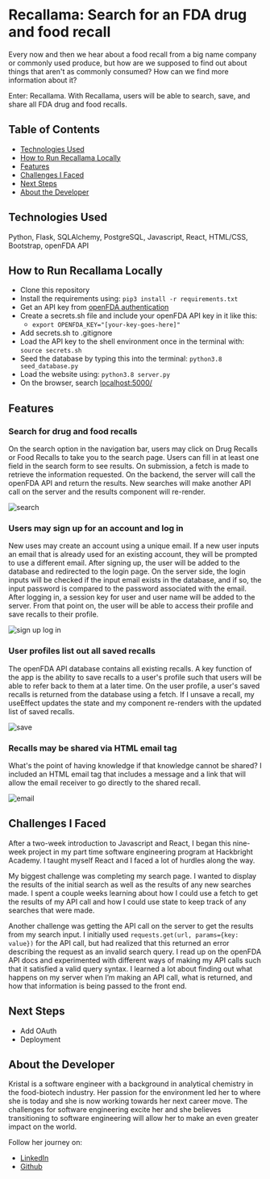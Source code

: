 # Recallama: Search for an FDA drug and food recall

Every now and then we hear about a food recall from a big name company or commonly used produce, but how are we supposed to find out about things that aren't as commonly consumed? How can we find more information about it?

Enter: Recallama. With Recallama, users will be able to search, save, and share all FDA drug and food recalls.

## Table of Contents

- [Technologies Used](https://github.com/kristalkung/kristalkung-recallama#technologies-used)
- [How to Run Recallama Locally](https://github.com/kristalkung/kristalkung-recallama#how-to-run-recallama-locally)
- [Features](https://github.com/kristalkung/kristalkung-recallama#reatures)
- [Challenges I Faced](https://github.com/kristalkung/kristalkung-recallama#challenges-i-face)
- [Next Steps](https://github.com/kristalkung/kristalkung-recallama#next-steps)
- [About the Developer](https://github.com/kristalkung/kristalkung-recallama#about-the-developer)

## Technologies Used

Python, Flask, SQLAlchemy, PostgreSQL, Javascript, React, HTML/CSS, Bootstrap, openFDA API

## How to Run Recallama Locally

- Clone this repository
- Install the requirements using: ```pip3 install -r requirements.txt```
- Get an API key from [openFDA authentication](https://open.fda.gov/apis/authentication/)
- Create a secrets.sh file and include your openFDA API key in it like this:
  - ```export OPENFDA_KEY="[your-key-goes-here]"```
- Add secrets.sh to .gitignore
- Load the API key to the shell environment once in the terminal with: ```source secrets.sh```
- Seed the database by typing this into the terminal: ```python3.8 seed_database.py```
- Load the website using: ```python3.8 server.py```
- On the browser, search [localhost:5000/](localhost:5000/)

## Features

### Search for drug and food recalls

On the search option in the navigation bar, users may click on Drug Recalls or Food Recalls to take you to the search page. Users can fill in at least one field in the search form to see results. On submission, a fetch is made to retrieve the information requested. On the backend, the server will call the openFDA API and return the results. New searches will make another API call on the server and the results component will re-render.

![search](https://media.giphy.com/media/fZNVwBaLUDPLRykUhi/giphy.gif)

### Users may sign up for an account and log in

New uses may create an account using a unique email. If a new user inputs an email that is already used for an existing account, they will be prompted to use a different email. After signing up, the user will be added to the database and redirected to the login page. On the server side, the login inputs will be checked if the input email exists in the database, and if so, the input password is compared to the password associated with the email. After logging in, a session key for user and user name will be added to the server. From that point on, the user will be able to access their profile and save recalls to their profile.

![sign up log in](https://media.giphy.com/media/92Jy08QdUz6OZRX25k/giphy.gif)

### User profiles list out all saved recalls

The openFDA API database contains all existing recalls. A key function of the app is the ability to save recalls to a user's profile such that users will be able to refer back to them at a later time. On the user profile, a user's saved recalls is returned from the database using a fetch. If I unsave a recall, my useEffect updates the state and my component re-renders with the updated list of saved recalls.

![save](https://media.giphy.com/media/XjY9eHcSpbexGglAmU/giphy.gif)

### Recalls may be shared via HTML email tag

What's the point of having knowledge if that knowledge cannot be shared? I included an HTML email tag that includes a message and a link that will allow the email receiver to go directly to the shared recall.

![email](https://media.giphy.com/media/PAEGxIyhzC3a06b6jK/giphy.gif)

## Challenges I Faced

After a two-week introduction to Javascript and React, I began this nine-week project in my part time software engineering program at Hackbright Academy. I taught myself React and I faced a lot of hurdles along the way.

My biggest challenge was completing my search page. I wanted to display the results of the initial search as well as the results of any new searches made. I spent a couple weeks learning about how I could use a fetch to get the results of my API call and how I could use state to keep track of any searches that were made.

Another challenge was getting the API call on the server to get the results from my search input. I initially used ``` requests.get(url, params={key: value}) ``` for the API call, but had realized that this returned an error describing the request as an invalid search query. I read up on the openFDA API docs and experimented with different ways of making my API calls such that it satisfied a valid query syntax. I learned a lot about finding out what happens on my server when I’m making an API call, what is returned, and how that information is being passed to the front end.

## Next Steps

- Add OAuth
- Deployment

## About the Developer

Kristal is a software engineer with a background in analytical chemistry in the food-biotech industry. Her passion for the environment led her to where she is today and she is now working towards her next career move. The challenges for software engineering excite her and she believes transitioning to software engineering will allow her to make an even greater impact on the world.

Follow her journey on:

- [LinkedIn](https://linkedin.com/in/kristal-kung)
- [Github](https://github.com/kristalkung)
